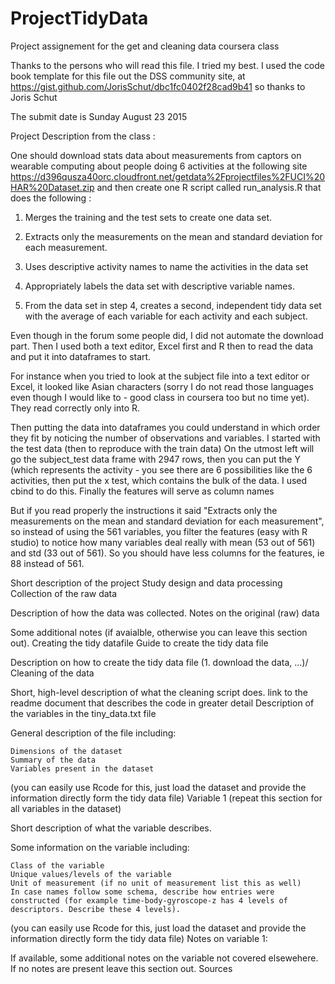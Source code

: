 # ProjectTidyData
Project assignement for the get and cleaning data coursera class

Thanks to the persons who will read this file. I tried my best.
I used the code book template for this file out the DSS community site, at  https://gist.github.com/JorisSchut/dbc1fc0402f28cad9b41 
so thanks to Joris Schut

The submit date is Sunday August 23 2015
	
Project Description from the class :

One should download stats data about measurements from captors on wearable computing about people doing 6 activities at the following site https://d396qusza40orc.cloudfront.net/getdata%2Fprojectfiles%2FUCI%20HAR%20Dataset.zip and then create one R script called run_analysis.R that does the following :

1.	Merges the training and the test sets to create one data set.

2.	Extracts only the measurements on the mean and standard deviation for each measurement. 

3.	Uses descriptive activity names to name the activities in the data set

4.	Appropriately labels the data set with descriptive variable names. 

5.	From the data set in step 4, creates a second, independent tidy data set with the average of each variable for each activity and each subject.

Even though in the forum some people did, I did not automate the download part.
Then I used both a text editor, Excel first and R then to read the data and put it into dataframes to start.

For instance when you tried to look at the subject file into a text editor or Excel, it looked like Asian characters (sorry I do not read those languages even though I would like to - good class in coursera too but no time yet). They read correctly only into R.

Then putting the data into dataframes you could understand in which order they fit by noticing the number of observations and variables. I started with the test data (then to reproduce with the train data)
On the utmost left will go the subject_test data frame with 2947 rows, then you can put the Y (which represents the activity - you see there are 6 possibilities like the 6 activities, then put the x test, which contains the bulk of the data. I used cbind to do this.
Finally the features will serve as column names

But if you read properly the instructions it said "Extracts only the measurements on the mean and standard deviation for each measurement", so instead of using the 561 variables, you filter the features (easy with R studio) to notice how many variables deal really with mean (53 out of 561) and std (33 out of 561). So you should have less columns for the features, ie 88 instead of 561.


Short description of the project
Study design and data processing
Collection of the raw data

Description of how the data was collected.
Notes on the original (raw) data

Some additional notes (if avaialble, otherwise you can leave this section out).
Creating the tidy datafile
Guide to create the tidy data file

Description on how to create the tidy data file (1. download the data, ...)/
Cleaning of the data

Short, high-level description of what the cleaning script does. link to the readme document that describes the code in greater detail
Description of the variables in the tiny_data.txt file

General description of the file including:

    Dimensions of the dataset
    Summary of the data
    Variables present in the dataset

(you can easily use Rcode for this, just load the dataset and provide the information directly form the tidy data file)
Variable 1 (repeat this section for all variables in the dataset)

Short description of what the variable describes.

Some information on the variable including:

    Class of the variable
    Unique values/levels of the variable
    Unit of measurement (if no unit of measurement list this as well)
    In case names follow some schema, describe how entries were constructed (for example time-body-gyroscope-z has 4 levels of descriptors. Describe these 4 levels).

(you can easily use Rcode for this, just load the dataset and provide the information directly form the tidy data file)
Notes on variable 1:

If available, some additional notes on the variable not covered elsewehere. If no notes are present leave this section out.
Sources

